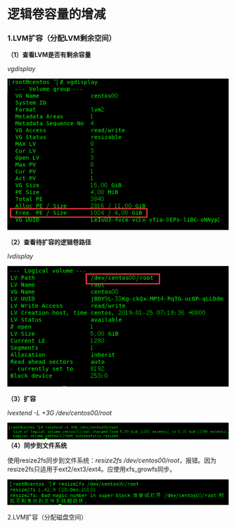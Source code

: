 # 逻辑卷容量的增减

### 1.LVM扩容（分配LVM剩余空间）

**（1）查看LVM是否有剩余容量**

_vgdisplay_

![](/assets/查看LVM剩余容量.png)

**（2）查看待扩容的逻辑卷路径**

_lvdisplay_

![](/assets/查看逻辑卷名称.png)

**（3）扩容**

_lvextend -L +3G /dev/centos00/root_

![](/assets/执行lvm扩容.png)**（4）同步到文件系统**

使用resize2fs同步到文件系统：_resize2fs /dev/centos00/root_，报错。因为resize2fs只适用于ext2/ext3/ext4。应使用xfs\_growfs同步。

![](/assets/xfs系统使用resize2fs同步lvm.png)

2.LVM扩容（分配磁盘空间）

